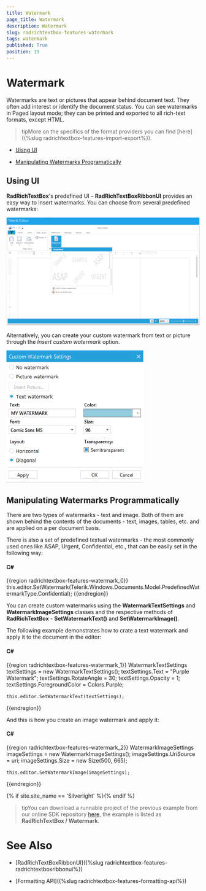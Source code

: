 ```yaml
---
title: Watermark
page_title: Watermark
description: Watermark
slug: radrichtextbox-features-watermark
tags: watermark
published: True
position: 19
---
```


# Watermark



Watermarks are text or pictures that appear behind document text. They often add interest or identify the document status. You can see watermarks in Paged layout mode; they can be printed and exported to all rich-text formats, except HTML.
      

>tipMore on the specifics of the format providers you can find [here]({%slug radrichtextbox-features-import-export%}).
        

* [Uisng UI](#using-ui)

* [Manipulating Watermarks Programatically](#manipulating-watermarks-programatically)

## Using UI

__RadRichTextBox__'s predefined UI – __RadRichTextBoxRibbonUI__ provides an easy way to insert watermarks. You can choose from several predefined watermarks:

![Rad Rich Text Box Features Watermark 01](images/RadRichTextBox_Features_Watermark_01.png)

Alternatively, you can create your custom watermark from text or picture through the *Insert custom watermark* option.

![Rad Rich Text Box Features Watermark 02](images/RadRichTextBox_Features_Watermark_02.png)

## Manipulating Watermarks Programmatically

There are two types of watermarks - text and image. Both of them are shown behind the contents of the documents - text, images, tables, etc. and are applied on a per document basis.

There is also a set of predefined textual watermarks - the most commonly used ones like ASAP, Urgent, Confidential, etc., that can be easily set in the following way:

#### __C#__

{{region radrichtextbox-features-watermark_0}}
	this.editor.SetWatermark(Telerik.Windows.Documents.Model.PredefinedWatermarkType.Confidential);
{{endregion}}


You can create custom watermarks using the __WatermarkTextSettings__ and __WatermarkImageSettings__ classes and the respective methods of __RadRichTextBox__ - __SetWatermarkText()__ and __SetWatermarkImage()__.
        

The following example demonstrates how to crate a text watermark and apply it to the document in the editor:

#### __C#__

{{region radrichtextbox-features-watermark_1}}
	WatermarkTextSettings textSettings = new WatermarkTextSettings();
	textSettings.Text = "Purple Watermark";
	textSettings.RotateAngle = 30;
	textSettings.Opacity = 1;
	textSettings.ForegroundColor = Colors.Purple;

	this.editor.SetWatermarkText(textSettings);
{{endregion}}



And this is how you create an image watermark and apply it:

#### __C#__

{{region radrichtextbox-features-watermark_2}}
	WatermarkImageSettings imageSettings = new WatermarkImageSettings();
	imageSettings.UriSource = uri; 
	imageSettings.Size = new Size(500, 665);

	this.editor.SetWatermarkImage(imageSettings);
{{endregion}}

{% if site.site_name == 'Silverlight' %}{% endif %}

>tipYou can download a runnable project of the previous example from our online SDK repository [here](https://github.com/telerik/xaml-sdk), the example is listed as __RadRichTextBox / Watermark__.
          

# See Also

 * [RadRichTextBoxRibbonUI]({%slug radrichtextbox-features-radrichtextboxribbonui%})

 * [Formatting API]({%slug radrichtextbox-features-formatting-api%})
